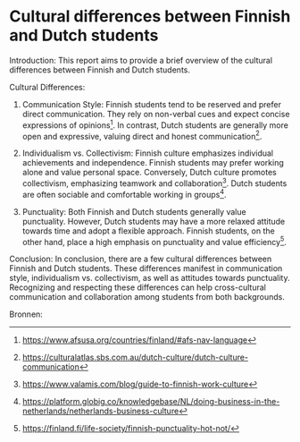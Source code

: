<h1>Cultural differences between Finnish and Dutch students</h1>


Introduction:
This report aims to provide a brief overview of the cultural differences between Finnish and Dutch students.  

Cultural Differences:
1. Communication Style: Finnish students tend to be reserved and prefer direct communication. They rely on non-verbal cues and expect concise expressions of opinions[^1].
In contrast, Dutch students are generally more open and expressive, valuing direct and honest communication[^2].

2. Individualism vs. Collectivism: Finnish culture emphasizes individual achievements and independence. 
Finnish students may prefer working alone and value personal space. Conversely, Dutch culture promotes collectivism, emphasizing teamwork and collaboration[^3].
Dutch students are often sociable and comfortable working in groups[^4].


4. Punctuality: Both Finnish and Dutch students generally value punctuality. 
However, Dutch students may have a more relaxed attitude towards time and adopt a flexible approach. Finnish students, on the other hand, place a high emphasis on punctuality and value efficiency[^5].

Conclusion:
In conclusion, there are a few cultural differences between Finnish and Dutch students. 
These differences manifest in communication style, individualism vs. collectivism,  as well as attitudes towards punctuality. 
Recognizing and respecting these differences can help cross-cultural communication and collaboration among students from both backgrounds.

Bronnen:
[^1]: https://www.afsusa.org/countries/finland/#afs-nav-language
[^2]: https://culturalatlas.sbs.com.au/dutch-culture/dutch-culture-communication
[^3]: https://www.valamis.com/blog/guide-to-finnish-work-culture
[^4]: https://platform.globig.co/knowledgebase/NL/doing-business-in-the-netherlands/netherlands-business-culture
[^5]: https://finland.fi/life-society/finnish-punctuality-hot-not/
[^6]: https://culturalatlas.sbs.com.au/dutch-culture/dutch-culture-etiquette
